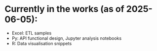 # Currently in the works (as of 2025-06-05):

-	Excel:	ETL samples
-	Py:	API functional design, Jupyter analysis notebooks
-	R:	Data visualisation snippets
